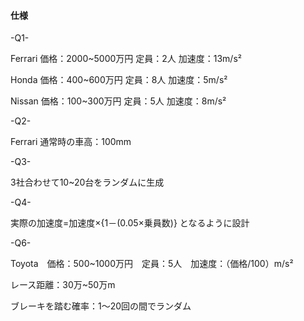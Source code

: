 #### 仕様

-Q1-

Ferrari  価格：2000~5000万円 定員：2人 加速度：13m/s²
 
Honda  価格：400~600万円 定員：8人 加速度：5m/s²
  
Nissan  価格：100~300万円 定員：5人 加速度：8m/s²


-Q2-

Ferrari  通常時の車高：100mm


-Q3-

3社合わせて10~20台をランダムに生成


-Q4-

実際の加速度=加速度×{1－(0.05×乗員数)} となるように設計

-Q6-

Toyota　価格：500~1000万円　定員：5人　加速度：（価格/100）m/s²

レース距離：30万~50万m

ブレーキを踏む確率：1～20回の間でランダム


